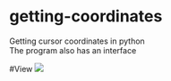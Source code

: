 # getting-coordinates
Getting cursor coordinates in python   
The program also has an interface

#View
![](https://i.imgur.com/VYjIphG.png)
